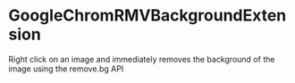 # GoogleChromRMVBackgroundExtension
Right click on an image and immediately removes the background of the image using the remove.bg API
